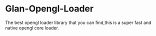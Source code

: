 # Glan-Opengl-Loader
The best opengl loader library that you can find,this is a super fast and native opengl core loader.

